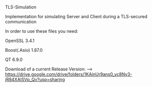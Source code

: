 TLS-Simulation

Implementation for simulating Server and Client during a TLS-secured communication

In order to use these files you need:

OpenSSL 3.4.1

Boost(.Asio) 1.87.0

QT 6.9.0

Download of a current Release Version: --> https://drive.google.com/drive/folders/1KAinUr9ans0_yc8Ny3-jR84XAlSVp_Qv?usp=sharing
